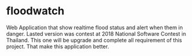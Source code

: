 # floodwatch
Web Application that show realtime flood status and alert when them in danger. Lasted version was contest at 2018 National Software Contest in Thailand. This one will be upgrade and complete all requirement of this project. That make this application better.  
